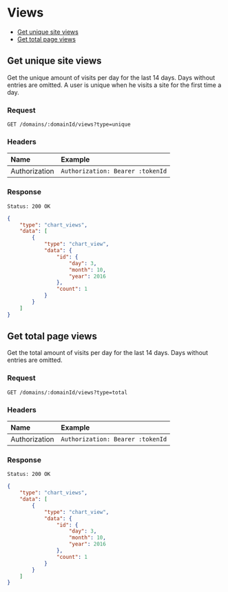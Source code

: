 # Views

- [Get unique site views](#get-unique-site-views)
- [Get total page views](#get-total-page-views)

## Get unique site views

Get the unique amount of visits per day for the last 14 days. Days without entries are omitted. A user is unique when he visits a site for the first time a day.

### Request

```
GET /domains/:domainId/views?type=unique
```

### Headers

| Name | Example |
|:-----------|:------------|
| Authorization | `Authorization: Bearer :tokenId` |

### Response

```
Status: 200 OK
```

```json
{
	"type": "chart_views",
	"data": [
		{
			"type": "chart_view",
			"data": {
				"id": {
					"day": 3,
					"month": 10,
					"year": 2016
				},
				"count": 1
			}
		}
	]
}
```

## Get total page views

Get the total amount of visits per day for the last 14 days. Days without entries are omitted.

### Request

```
GET /domains/:domainId/views?type=total
```

### Headers

| Name | Example |
|:-----------|:------------|
| Authorization | `Authorization: Bearer :tokenId` |

### Response

```
Status: 200 OK
```

```json
{
	"type": "chart_views",
	"data": [
		{
			"type": "chart_view",
			"data": {
				"id": {
					"day": 3,
					"month": 10,
					"year": 2016
				},
				"count": 1
			}
		}
	]
}
```